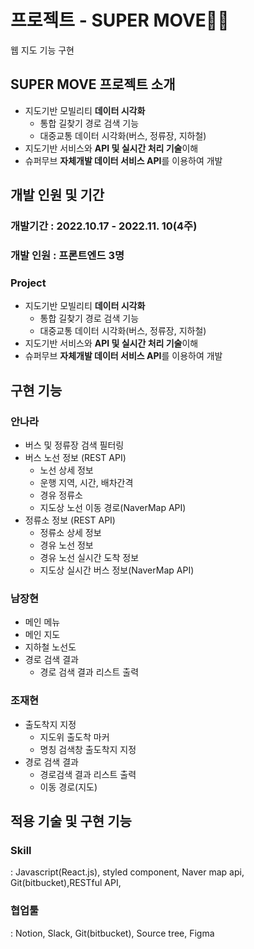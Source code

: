 # 프로젝트 - SUPER MOVE👏🏻

웹 지도 기능 구현

## SUPER MOVE 프로젝트 소개

- 지도기반 모빌리티 **데이터 시각화**
  - 통합 길찾기 경로 검색 기능
  - 대중교통 데이터 시각화(버스, 정류장, 지하철)
- 지도기반 서비스와 **API 및 실시간 처리 기술**이해
- 슈퍼무브 **자체개발 데이터 서비스 API**를 이용하여 개발

## 개발 인원 및 기간

### 개발기간 : 2022.10.17 - 2022.11. 10(4주)

### 개발 인원 : 프론트엔드 3명

### Project

- 지도기반 모빌리티 **데이터 시각화**
  - 통합 길찾기 경로 검색 기능
  - 대중교통 데이터 시각화(버스, 정류장, 지하철)
- 지도기반 서비스와 **API 및 실시간 처리 기술**이해
- 슈퍼무브 **자체개발 데이터 서비스 API**를 이용하여 개발

## 구현 기능

### 안나라

- 버스 및 정류장 검색 필터링
- 버스 노선 정보 (REST API)
  - 노선 상세 정보
  - 운행 지역, 시간, 배차간격
  - 경유 정류소
  - 지도상 노선 이동 경로(NaverMap API)
- 정류소 정보 (REST API)
  - 정류소 상세 정보
  - 경유 노선 정보
  - 경유 노선 실시간 도착 정보
  - 지도상 실시간 버스 정보(NaverMap API)

### 남장현

- 메인 메뉴
- 메인 지도
- 지하철 노선도
- 경로 검색 결과
  - 경로 검색 결과 리스트 출력

### 조재현

- 출도착지 지정
  - 지도위 출도착 마커
  - 명칭 검색창 출도착지 지정
- 경로 검색 결과
  - 경로검색 결과 리스트 출력
  - 이동 경로(지도)

## **적용 기술 및 구현 기능**


### Skill

: Javascript(React.js), styled component, Naver map api, Git(bitbucket),RESTful API,

### 협업툴

: Notion, Slack, Git(bitbucket), Source tree, Figma
